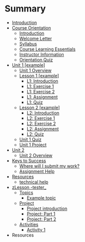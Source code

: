 # Summary

* [Introduction](README.md)
* [Course Orientation](course-overview/course-overview-and-orientation.md)
  * [Introduction](course-overview/introduction.md)
  * [Welcome Letter](course-overview/welcome-letter.md)
  * [Syllabus](course-overview/syllabus.md)
  * [Course Learning Essentials](course-overview/course-learning-essentials.md)
  * [Instructor Information](course-overview/instructor-information.md)
  * [Orientation Quiz](course-overview/orientation-quiz.md)
* [Unit 1 \[example\]](unit-1.md)
  * [Unit 1 Overview](unit-1/unit-1-overview.md)
  * [Lesson 1 \[example\]](unit-1/lesson-1/lesson-1.md)
    * [L1: Introduction](unit-1/lesson-1/l1-overview.md)
    * [L1: Exercise 1](unit-1/lesson-1/l1-exercise-1.md)
    * [L1: Exercise 2](unit-1/lesson-1/l1-exercise-2.md)
    * [L1: Assignment](unit-1/lesson-1/l1-assignment.md)
    * [L1: Quiz](unit-1/lesson-1/l1-quiz.md)
  * [Lesson 2 \[example\]](test.md)
    * [L2: Introduction](unit-1/lesson-2/l2-overview.md)
    * [L2: Exercise 1](unit-1/lesson-2/l2-exercise-1.md)
    * [L2: Exercise 2](unit-1/lesson-2/l2-exercise-2.md)
    * [L2: Assignment](unit-1/lesson-2/l2-assignment.md)
    * [L2: Quiz](unit-1/lesson-2/l2-quiz.md)
  * [Unit 1 Quiz](unit-1/unit-1-quiz.md)
  * [Unit 1 Project](unit-1/unit-1-project.md)
* [Unit 2](unit-2.md)
  * [Unit 2 Overview](unit-2/unit-2-overview.md)
* [Keys to Success](keys-to-success/keys-to-success.md)
  * [Where will I submit my work?](keys-to-success/where-will-i-submit-my-work.md)
  * [Assignment Help](keys-to-success/assignment-help.md)
* [Resources](resources/resources.md)
  * [technical help](tips-and-resources/technical-help.md)
* [zLesson -tester\_](lesson-1.md)
  * [Topics](unit-1/lesson-1/topics.md)
    * [Example topic](unit-1/lesson-1/topics/example-topic.md)
  * [Project](unit-1/lesson-1/project.md)
    * [Project introduction](project-introduction.md)
    * [Project: Part 1](project-part-1.md)
    * [Project: Part 2](project-part-2.md)
  * [Activities](unit-1/lesson-1/activities.md)
    * [Activity 1](activity-1.md)
* Resources

